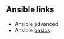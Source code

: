 ## Ansible links
- Ansible advanced
- Ansible <a href="https://github.com/memor24/ansible-review/tree/main/samples" target="_blank">basics</a>

